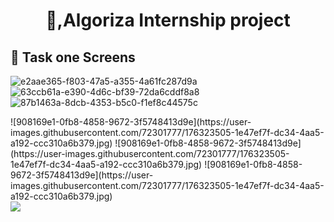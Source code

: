 
<h1 align="center"> 👋,Algoriza Internship project </h1>

## 📱 Task one Screens

<div class="container">
  <div class="row">
    <div class="col-xs-2 col-sm-6 col-md-4"> 
  
![e2aae365-f803-47a5-a355-4a61fc287d9a](https://user-images.githubusercontent.com/72301777/176323516-41e1d6d2-0094-4cc9-a667-8bdf3ca17937.jpg)
![63ccb61a-e390-4d6c-bf39-72da6cddf8a8](https://user-images.githubusercontent.com/72301777/176323521-8849c887-d6d1-4c60-90e9-53b3d28acd14.jpg)
![87b1463a-8dcb-4353-b5c0-f1ef8c44575c](https://user-images.githubusercontent.com/72301777/176323525-14089269-f4cd-444b-af8e-836202c564f8.jpg)
  </div>
          </div> </div>



<div class="container">
  <div class="row">
![908169e1-0fb8-4858-9672-3f5748413d9e](https://user-images.githubusercontent.com/72301777/176323505-1e47ef7f-dc34-4aa5-a192-ccc310a6b379.jpg)
![908169e1-0fb8-4858-9672-3f5748413d9e](https://user-images.githubusercontent.com/72301777/176323505-1e47ef7f-dc34-4aa5-a192-ccc310a6b379.jpg)
![908169e1-0fb8-4858-9672-3f5748413d9e](https://user-images.githubusercontent.com/72301777/176323505-1e47ef7f-dc34-4aa5-a192-ccc310a6b379.jpg)
    <div class="col-xs-4"><img id="img" src=" " class="img-responsive img-rounded" /></div>
    <div class="col-xs-4"><img id="img2"src="https://placehold.it/400x400" class="img-responsive img-rounded" /></div>
    <div class="col-xs-4"><img id="img3"src="https://placehold.it/400x400" class="img-responsive img-rounded /></div>
  </div>
</di
